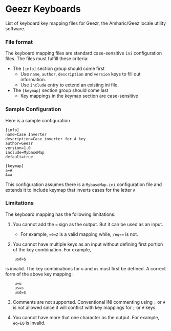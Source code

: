 # Geezr Keyboards

List of keyboard key mapping files for Geezr, the Amharic/Geez locale utility software.

### File format

The keyboard mapping files are standard case-sensitive `ini` configuration files. The files must fulfill these criteria:

* The `[info]` section group should come first
	* Use `name`, `author`, `description` and `version` keys to fill out information.
	* Use `include` entry to extend an existing ini file.
* The `[keymap]` section group should come last
	* Key mappings in the keymap section are case-sensitive

### Sample Configuration

Here is a sample configuration

```
[info]
name=Case Inverter
description=Case inverter for A key
author=Geezr
version=1.0
include=MybaseMap
default=true

[keymap]
a=A
A=a
```

This configuration assumes there is a `MybaseMap.ini` configuration file and extends it to include keymap that inverts cases for the letter `A`

### Limitations

The keyboard mapping has the following limitations:

1. You cannot add the `=` sign as the output. But it can be used as an input.
	* For example, `=0=Z` is a valid mapping while, `/eq==` is not.

2. You cannot have multiple keys as an input without defining first portion of the key combination. For example,


```
	usd=$
```

is invalid. The key combinations for `u` and `us` must first be defined. A correct form of the above key mapping:

```
	u=u
	us=s
	usd=$
```

3. Comments are not supported. Conventional INI commenting using `;` or `#` is not allowed since it will conflict with key mappings for `;` or `#` keys.

4. You cannot have more that one character as the output. For example, `eq=EQ` is invalid.